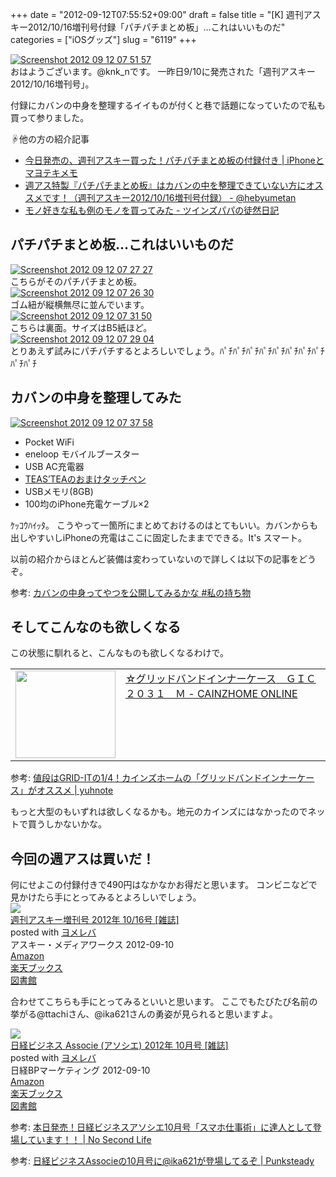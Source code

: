 +++
date = "2012-09-12T07:55:52+09:00"
draft = false
title = "[K] 週刊アスキー2012/10/16増刊号付録「パチパチまとめ板」…これはいいものだ"
categories = ["iOSグッズ"]
slug = "6119"
+++

<div class="center"><a href="https://knk-n.com/images/2012/09/screenshot_2012-09-12_07.51.57.jpg"><img src="https://knk-n.com/images/2012/09/screenshot_2012-09-12_07.51.57.jpg" alt="Screenshot 2012 09 12 07 51 57" title="screenshot_2012-09-12_07.51.57.jpg" border="0" width="" height="" /></a></div>
おはようございます。@knk_nです。
一昨日9/10に発売された「週刊アスキー2012/10/16増刊号」。

付録にカバンの中身を整理するイイものが付くと巷で話題になっていたので私も買って参りました。

☟他の方の紹介記事
<ul>
<li><a  href="http://masayo.info/wp/2012/09/10/iphone-diary-weeklymagazine.html?utm_source=rss&utm_medium=rss&utm_campaign=iphone-diary-weeklymagazine" target="_blank">今日発売の、週刊アスキー買った！パチパチまとめ板の付録付き | iPhoneとマヨテキメモ</a><script type="text/javascript">var url = "http://masayo.info/wp/2012/09/10/iphone-diary-weeklymagazine.html?utm_source=rss&utm_medium=rss&utm_campaign=iphone-diary-weeklymagazine";</script><script src="http://api.b.st-hatena.com/entry.count?url=http://masayo.info/wp/2012/09/10/iphone-diary-weeklymagazine.html?utm_source=rss&utm_medium=rss&utm_campaign=iphone-diary-weeklymagazine&callback=hatebTxt"></script></li>
<li><a  href="http://d.hatena.ne.jp/hebyumetan/20120911/1347305897" target="_blank">週アス特製『パチパチまとめ板』はカバンの中を整理できていない方にオススメです！（週刊アスキー2012/10/16増刊号付録） - @hebyumetan</a><script type="text/javascript">var url = "http://d.hatena.ne.jp/hebyumetan/20120911/1347305897";</script><script src="http://api.b.st-hatena.com/entry.count?url=http://d.hatena.ne.jp/hebyumetan/20120911/1347305897&callback=hatebTxt"></script></li>
<li><a  href="http://d.hatena.ne.jp/mrss25/20120911/1347374713" target="_blank">モノ好きな私も例のモノを買ってみた - ツインズパパの徒然日記</a><script type="text/javascript">var url = "http://d.hatena.ne.jp/mrss25/20120911/1347374713";</script><script src="http://api.b.st-hatena.com/entry.count?url=http://d.hatena.ne.jp/mrss25/20120911/1347374713&callback=hatebTxt"></script></li>
</ul>
<!--more-->
<h2>パチパチまとめ板…これはいいものだ</h2>
<div class="center"><a href="https://knk-n.com/images/2012/09/screenshot_2012-09-12_07.27.27.jpg"><img src="https://knk-n.com/images/2012/09/screenshot_2012-09-12_07.27.27.jpg" alt="Screenshot 2012 09 12 07 27 27" title="screenshot_2012-09-12_07.27.27.jpg" border="0" width="" height="" /></a></div>
こちらがそのパチパチまとめ板。

<div class="center"><a href="https://knk-n.com/images/2012/09/screenshot_2012-09-12_07.26.30.jpg"><img src="https://knk-n.com/images/2012/09/screenshot_2012-09-12_07.26.30.jpg" alt="Screenshot 2012 09 12 07 26 30" title="screenshot_2012-09-12_07.26.30.jpg" border="0" width="" height="" /></a></div>
ゴム紐が縦横無尽に並んでいます。

<div class="center"><a href="https://knk-n.com/images/2012/09/screenshot_2012-09-12_07.31.50.jpg"><img src="https://knk-n.com/images/2012/09/screenshot_2012-09-12_07.31.50.jpg" alt="Screenshot 2012 09 12 07 31 50" title="screenshot_2012-09-12_07.31.50.jpg" border="0" width="" height="" /></a></div>
こちらは裏面。サイズはB5紙ほど。

<div class="center"><a href="https://knk-n.com/images/2012/09/screenshot_2012-09-12_07.29.04.jpg"><img src="https://knk-n.com/images/2012/09/screenshot_2012-09-12_07.29.04.jpg" alt="Screenshot 2012 09 12 07 29 04" title="screenshot_2012-09-12_07.29.04.jpg" border="0" width="" height="" /></a></div>
とりあえず試みにパチパチするとよろしいでしょう。ﾊﾟﾁﾊﾟﾁﾊﾟﾁﾊﾟﾁﾊﾟﾁﾊﾟﾁﾊﾟﾁﾊﾟﾁﾊﾟﾁﾊﾟﾁ

<h2>カバンの中身を整理してみた</h2>
<div class="center"><a href="https://knk-n.com/images/2012/09/screenshot_2012-09-12_07.37.58.jpg"><img src="https://knk-n.com/images/2012/09/screenshot_2012-09-12_07.37.58.jpg" alt="Screenshot 2012 09 12 07 37 58" title="screenshot_2012-09-12_07.37.58.jpg" border="0" width="" height="" /></a></div>
<ul>
<li>Pocket WiFi</li>
<li>eneloop モバイルブースター</li>
<li>USB AC充電器</li>
<li><a href="http://knk-n.com/2012/05/25/touchpen_signature/" target="_blank">TEAS’TEAのおまけタッチペン</a></li>
<li>USBメモリ(8GB)</li>
<li>100均のiPhone充電ケーブル×2</li>
</ul>
ｹｯｺｳﾊｲｯﾀ。
こうやって一箇所にまとめておけるのはとてもいい。カバンからも出しやすいしiPhoneの充電はここに固定したままでできる。It's スマート。

以前の紹介からほとんど装備は変わっていないので詳しくは以下の記事をどうぞ。
<p>参考: <a  href="http://knk-n.com/2012/02/22/bag_contents/" target="_blank">カバンの中身ってやつを公開してみるかな #私の持ち物</a><script type="text/javascript">var url = "http://knk-n.com/2012/02/22/bag_contents/";</script><script src="http://api.b.st-hatena.com/entry.count?url=http://knk-n.com/2012/02/22/bag_contents/&callback=hatebTxt"></script></p>


<h2>そしてこんなのも欲しくなる</h2>
この状態に馴れると、こんなものも欲しくなるわけで。
<table width="100%"><td valign="top" width="160"><a href="http://www.cainzhome-online.com/goods_list/goods_list_3.php?p=1&called=category&sort=popularity&disp=20&vctg_no=i554&now_page=1&o_no=4936695538909" target="_blank"><img border="0" src="http://capture.heartrails.com/160x140/border?http://www.cainzhome-online.com/goods_list/goods_list_3.php?p=1&called=category&sort=popularity&disp=20&vctg_no=i554&now_page=1&o_no=4936695538909" alt="" width="160" height="140" /></a></td><td valign="top"><a  href="http://www.cainzhome-online.com/goods_list/goods_list_3.php?p=1&called=category&sort=popularity&disp=20&vctg_no=i554&now_page=1&o_no=4936695538909" target="_blank">☆グリッドバンドインナーケース　ＧＩＣ２０３１　Ｍ - CAINZHOME ONLINE</a><script type="text/javascript">var url = "http://www.cainzhome-online.com/goods_list/goods_list_3.php?p=1&called=category&sort=popularity&disp=20&vctg_no=i554&now_page=1&o_no=4936695538909";</script><script src="http://api.b.st-hatena.com/entry.count?url=http://www.cainzhome-online.com/goods_list/goods_list_3.php?p=1&called=category&sort=popularity&disp=20&vctg_no=i554&now_page=1&o_no=4936695538909&callback=hatebTxt"></script>
</td>
</table>
<p>参考: <a  href="http://yuhnote.com/2012/05/31/cainz-grid-band/" target="_blank">値段はGRID-ITの1/4！カインズホームの「グリッドバンドインナーケース」がオススメ | yuhnote</a><script type="text/javascript">var url = "http://yuhnote.com/2012/05/31/cainz-grid-band/";</script><script src="http://api.b.st-hatena.com/entry.count?url=http://yuhnote.com/2012/05/31/cainz-grid-band/&callback=hatebTxt"></script></p>

もっと大型のもいずれは欲しくなるかも。地元のカインズにはなかったのでネットで買うしかないかな。

<h2>今回の週アスは買いだ！</h2>
何にせよこの付録付きで490円はなかなかお得だと思います。
コンビニなどで見かけたら手にとってみるとよろしいでしょう。

<div class="booklink-box"><div class="booklink-image"><a href="http://www.amazon.co.jp/exec/obidos/asin/B0092QLMP0/knkn-22/" rel="nofollow" target="_blank"><img src="http://ecx.images-amazon.com/images/I/61NcGGM1cdL._SL160_.jpg" style="border: none;" /></a></div><div class="booklink-info"><div class="booklink-name"><a href="http://www.amazon.co.jp/exec/obidos/asin/B0092QLMP0/knkn-22/" rel="nofollow" target="_blank">週刊アスキー増刊号 2012年 10/16号 [雑誌]</a><div class="booklink-powered-date">posted with <a href="http://yomereba.com" target="_blank">ヨメレバ</a></div></div><div class="booklink-detail"> アスキー・メディアワークス 2012-09-10    </div><div class="booklink-link2"><div class="shoplinkamazon"><a href="http://www.amazon.co.jp/exec/obidos/asin/B0092QLMP0/knkn-22/" rel="nofollow" target="_blank" title="アマゾン" >Amazon</a></div><div class="shoplinkrakuten"><a href="http://hb.afl.rakuten.co.jp/hgc/0f5dc138.501851a3.0f5dc139.bdbe2eb7/?pc=http%3A%2F%2Fbooks.rakuten.co.jp%2Frb%2F11888104%2F%3Fscid%3Daf_ich_link_urltxt%26m%3Dhttp%3A%2F%2Fm.rakuten.co.jp%2Fev%2Fbook%2F" rel="nofollow" target="_blank" title="楽天ブックス" >楽天ブックス</a></div><div class="shoplinktoshokan"><a href="http://calil.jp/book/B0092QLMP0" rel="nofollow" target="_blank" title="図書館" >図書館</a></div></div></div><div class="booklink-footer"></div></div>

合わせてこちらも手にとってみるといいと思います。
ここでもたびたび名前の挙がる@ttachiさん、@ika621さんの勇姿が見られると思いますよ。

<div class="booklink-box"><div class="booklink-image"><a href="http://www.amazon.co.jp/exec/obidos/asin/B0091HFCTC/knkn-22/" rel="nofollow" target="_blank"><img src="http://ecx.images-amazon.com/images/I/61OsqS0IEaL._SL160_.jpg" style="border: none;" /></a></div><div class="booklink-info"><div class="booklink-name"><a href="http://www.amazon.co.jp/exec/obidos/asin/B0091HFCTC/knkn-22/" rel="nofollow" target="_blank">日経ビジネス Associe (アソシエ) 2012年 10月号 [雑誌]</a><div class="booklink-powered-date">posted with <a href="http://yomereba.com" target="_blank">ヨメレバ</a></div></div><div class="booklink-detail"> 日経BPマーケティング 2012-09-10    </div><div class="booklink-link2"><div class="shoplinkamazon"><a href="http://www.amazon.co.jp/exec/obidos/asin/B0091HFCTC/knkn-22/" rel="nofollow" target="_blank" title="アマゾン" >Amazon</a></div><div class="shoplinkrakuten"><a href="http://hb.afl.rakuten.co.jp/hgc/0f5dc138.501851a3.0f5dc139.bdbe2eb7/?pc=http%3A%2F%2Fbooks.rakuten.co.jp%2Frb%2F11821355%2F%3Fscid%3Daf_ich_link_urltxt%26m%3Dhttp%3A%2F%2Fm.rakuten.co.jp%2Fev%2Fbook%2F" rel="nofollow" target="_blank" title="楽天ブックス" >楽天ブックス</a></div><div class="shoplinktoshokan"><a href="http://calil.jp/book/B0091HFCTC" rel="nofollow" target="_blank" title="図書館" >図書館</a></div></div></div><div class="booklink-footer"></div></div>

参考: <a  href="http://www.ttcbn.net/no_second_life/archives/25778" target="_blank">本日発売！日経ビジネスアソシエ10月号「スマホ仕事術」に達人として登場しています！！ | No Second Life</a><script type="text/javascript">var url = "http://www.ttcbn.net/no_second_life/archives/25778";</script><script src="http://api.b.st-hatena.com/entry.count?url=http://www.ttcbn.net/no_second_life/archives/25778&callback=hatebTxt"></script>
<p>参考: <a  href="http://punksteady.com/2012/09/10/associe/" target="_blank">日経ビジネスAssocieの10月号に@ika621が登場してるぞ | Punksteady</a><script type="text/javascript">var url = "http://punksteady.com/2012/09/10/associe/";</script><script src="http://api.b.st-hatena.com/entry.count?url=http://punksteady.com/2012/09/10/associe/&callback=hatebTxt"></script></p>
